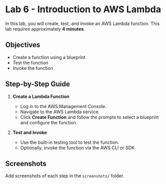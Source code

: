 # Lab 6 - Introduction to AWS Lambda

In this lab, you will create, test, and invoke an AWS Lambda function. This lab requires approximately **4 minutes**.

## Objectives
- Create a function using a blueprint
- Test the function
- Invoke the function

## Step-by-Step Guide

1. **Create a Lambda Function**
   - Log in to the AWS Management Console.
   - Navigate to the AWS Lambda service.
   - Click **Create Function** and follow the prompts to select a blueprint and configure the function.

2. **Test and Invoke**
   - Use the built-in testing tool to test the function.
   - Optionally, invoke the function via the AWS CLI or SDK.

## Screenshots
Add screenshots of each step in the `screenshots/` folder.
